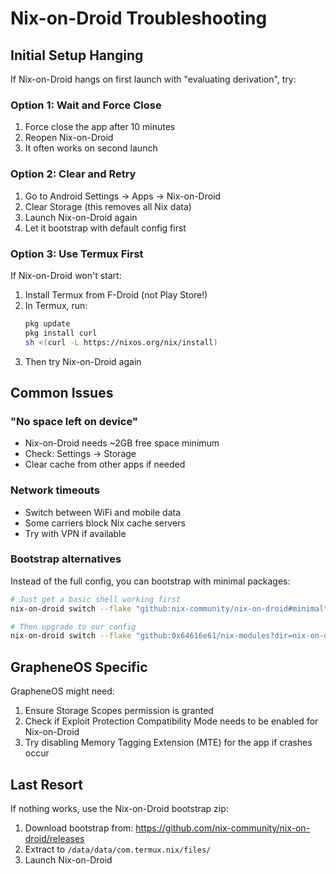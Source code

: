# Nix-on-Droid Troubleshooting

## Initial Setup Hanging

If Nix-on-Droid hangs on first launch with "evaluating derivation", try:

### Option 1: Wait and Force Close
1. Force close the app after 10 minutes
2. Reopen Nix-on-Droid
3. It often works on second launch

### Option 2: Clear and Retry
1. Go to Android Settings → Apps → Nix-on-Droid
2. Clear Storage (this removes all Nix data)
3. Launch Nix-on-Droid again
4. Let it bootstrap with default config first

### Option 3: Use Termux First
If Nix-on-Droid won't start:
1. Install Termux from F-Droid (not Play Store!)
2. In Termux, run:
   ```bash
   pkg update
   pkg install curl
   sh <(curl -L https://nixos.org/nix/install)
   ```
3. Then try Nix-on-Droid again

## Common Issues

### "No space left on device"
- Nix-on-Droid needs ~2GB free space minimum
- Check: Settings → Storage
- Clear cache from other apps if needed

### Network timeouts
- Switch between WiFi and mobile data
- Some carriers block Nix cache servers
- Try with VPN if available

### Bootstrap alternatives
Instead of the full config, you can bootstrap with minimal packages:
```bash
# Just get a basic shell working first
nix-on-droid switch --flake "github:nix-community/nix-on-droid#minimal"

# Then upgrade to our config
nix-on-droid switch --flake "github:0x64616e61/nix-modules?dir=nix-on-droid#default"
```

## GrapheneOS Specific

GrapheneOS might need:
1. Ensure Storage Scopes permission is granted
2. Check if Exploit Protection Compatibility Mode needs to be enabled for Nix-on-Droid
3. Try disabling Memory Tagging Extension (MTE) for the app if crashes occur

## Last Resort

If nothing works, use the Nix-on-Droid bootstrap zip:
1. Download bootstrap from: https://github.com/nix-community/nix-on-droid/releases
2. Extract to `/data/data/com.termux.nix/files/`
3. Launch Nix-on-Droid